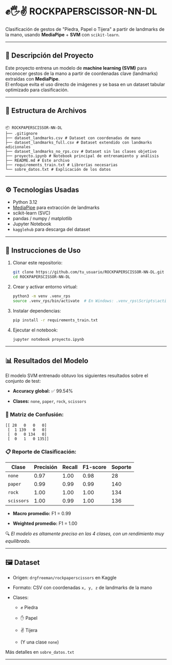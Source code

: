# ✊🖐✌ ROCKPAPERSCISSOR-NN-DL

Clasificación de gestos de "Piedra, Papel o Tijera" a partir de landmarks de la mano, usando **MediaPipe** + **SVM** con `scikit-learn`.

---

## 🧠 Descripción del Proyecto

Este proyecto entrena un modelo de **machine learning (SVM)** para reconocer gestos de la mano a partir de coordenadas clave (landmarks) extraídas con **MediaPipe**.  
El enfoque evita el uso directo de imágenes y se basa en un dataset tabular optimizado para clasificación.

---

## 📁 Estructura de Archivos

```

📦 ROCKPAPERSCISSOR-NN-DL  
├── .gitignore  
├── dataset_landmarks.csv # Dataset con coordenadas de mano  
├── dataset_landmarks_full.csv # Dataset extendido con landmarks adicionales  
├── dataset_landmarks_no_rps.csv # Dataset sin las clases objetivo  
├── proyecto.ipynb # Notebook principal de entrenamiento y análisis  
├── README.md # Este archivo  
├── requirements_train.txt # Librerías necesarias  
└── sobre_datos.txt # Explicación de los datos

```

---

## ⚙️ Tecnologías Usadas

- Python 3.12
- [MediaPipe](https://google.github.io/mediapipe/) para extracción de landmarks
- scikit-learn (SVC)
- pandas / numpy / matplotlib
- Jupyter Notebook
- `kagglehub` para descarga del dataset

---

## 🚀 Instrucciones de Uso

1. Clonar este repositorio:
   ```bash
   git clone https://github.com/tu_usuario/ROCKPAPERSCISSOR-NN-DL.git
   cd ROCKPAPERSCISSOR-NN-DL
	```

2. Crear y activar entorno virtual:
    
    ```bash
    python3 -m venv .venv_rps
    source .venv_rps/bin/activate  # En Windows: .venv_rps\Scripts\activate
    ```
    
3. Instalar dependencias:
    
    ```bash
    pip install -r requirements_train.txt
    ```
    
4. Ejecutar el notebook:
    
    ```bash
    jupyter notebook proyecto.ipynb
    ```
    

---

## 📊 Resultados del Modelo

El modelo SVM entrenado obtuvo los siguientes resultados sobre el conjunto de test:

- **Accuracy global:** ✅ 99.54%
    
- **Clases:** `none`, `paper`, `rock`, `scissors`
    

### 📌 Matriz de Confusión:

```
[[ 28   0   0   0]
 [  1 139   0   0]
 [  0   0 134   0]
 [  0   1   0 135]]
```

### 📋 Reporte de Clasificación:

|Clase|Precisión|Recall|F1-score|Soporte|
|---|---|---|---|---|
|`none`|0.97|1.00|0.98|28|
|`paper`|0.99|0.99|0.99|140|
|`rock`|1.00|1.00|1.00|134|
|`scissors`|1.00|0.99|1.00|136|

- **Macro promedio:** F1 = 0.99
    
- **Weighted promedio:** F1 = 1.00
    

🔍 _El modelo es altamente preciso en las 4 clases, con un rendimiento muy equilibrado._

---

## 🖼️ Dataset

- Origen: `drgfreeman/rockpaperscissors` en Kaggle
    
- Formato: CSV con coordenadas `x, y, z` de landmarks de la mano
    
- Clases:
    
    - ✊ Piedra
        
    - ✋ Papel
        
    - ✌️ Tijera
        
    - (Y una clase `none`)
        

Más detalles en `sobre_datos.txt`

---
